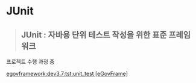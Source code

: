 # JUnit

> ## JUnit : 자바용 단위 테스트 작성을 위한 표준 프레임워크

프로젝트 수행 과정 중  

[ egovframework:dev3.7:tst:unit\_test \[eGovFrame\]](https://www.egovframe.go.kr/wiki/doku.php?id=egovframework:dev3.7:tst:unit_test)



